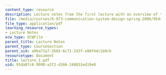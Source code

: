 ```yaml
---
content_type: resource
description: Lecture notes from the first lecture with an overview of the course.
file: /media/courses/6-973-communication-system-design-spring-2006/95da07c89090a3f2d266248031ed19e8_lecture_1.pdf
file_type: application/pdf
learning_resource_types:
- Lecture Notes
ocw_type: OCWFile
parent_title: Lecture Notes
parent_type: CourseSection
parent_uid: a96a72a7-2b02-6c71-2d3f-e80f44c1b0cb
resourcetype: Document
title: lecture_1.pdf
uid: 95da07c8-9090-a3f2-d266-248031ed19e8
---
```

